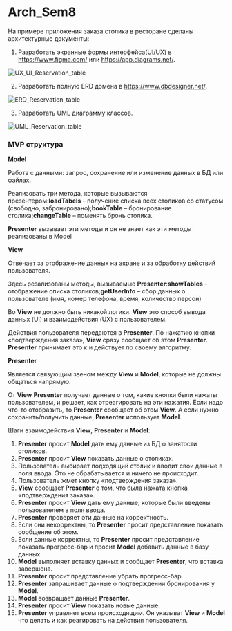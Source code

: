 # Arch_Sem8

На примере приложения заказа столика в ресторане сделаны архитектурные документы:
1) Разработать экранные формы интерфейса(UI/UX) в https://www.figma.com/ или https://app.diagrams.net/.

![UX_UI_Reservation_table](https://github.com/IsaBarling/Arch_Sem8/assets/99403468/634edefe-8295-4b97-9a2f-11998a7b3c4d)


2) Разработать полную ERD домена в https://www.dbdesigner.net/.

![ERD_Reservation_table](https://github.com/IsaBarling/Arch_Sem8/assets/99403468/4657cf8a-b972-445b-b54b-5609c5cbcb00)


3) Разработать UML диаграмму классов.

![UML_Reservation_table](https://github.com/IsaBarling/Arch_Sem8/assets/99403468/286c0385-6f4c-46d1-acb9-27cce070a54c)



### MVP структура
**Model**

Работа с данными: запрос, сохранение или изменение данных в БД или файлах.

Реализовать три метода, которые вызываются презентером:**loadTabels** - получение списка всех столиков со статусом (свободно, забронировано);**bookTable** – бронирование столика;**changeTable** – поменять бронь столика.

**Presenter** вызывает эти методы и он не знает как эти методы реализованы в Model

**View**

Отвечает за отображение данных на экране и за обработку действий пользователя.

Здесь резализованы методы, вызываемые **Presenter**:**showTables** - отображение списка столиков;**getUserInfo** – сбор данных о пользователе (имя, номер телефона, время, количество персон)

Во **View** не должно быть никакой логики. **View** это способ вывода данных (UI) и взаимодействия (UX) с пользователем.

Действия пользователя передаются в **Presenter**. По нажатию кнопки  «подтверждения заказа», **View** сразу сообщает об этом **Presenter**. **Presenter** принимает это к и действует по своему алгоритму.

**Presenter**

Является связующим звеном между **View** и **Model**, которые не должны общаться напрямую.

От **View** **Presenter** получает данные о том, какие кнопки были нажаты пользователем, и решает, как отреагировать на эти нажатия. Если надо что-то отобразить, то **Presenter** сообщает об этом **View**. А если нужно сохранить/получить данные, **Presenter** использует **Model**.

Шаги взаимодействия **View**, **Presenter** и **Model**:

1. **Presenter** просит **Model** дать ему данные из БД о занятости столиков.
2. **Presenter** просит **View** показать данные о столиках.
3. Пользователь выбирает подходящий столик и вводит свои данные в поля ввода. Это не обрабатывается и ничего не происходит.
4. Пользователь жмет кнопку «подтверждения заказа».
5. **View** сообщает **Presenter** о том, что была нажата кнопка «подтверждения заказа».
6. **Presenter** просит **View** дать ему данные, которые были введены пользователем в поля ввода.
7. **Presenter** проверяет эти данные на корректность.
8. Если они некорректны, то **Presenter** просит представление показать сообщение об этом.
9. Если данные корректны, то **Presenter** просит представление показать прогресс-бар и просит **Model** добавить данные в базу данных.
10. **Model** выполняет вставку данных и сообщает **Presenter**, что вставка завершена.
11. **Presenter** просит представление убрать прогресс-бар.
12. **Presenter** запрашивает данные о подтверждении бронирования у **Model**.
13. **Model** возвращает данные **Presenter**.
14. **Presenter** просит **View** показать новые данные.
15. **Presenter** управляет всем происходящим. Он указыват **View** и **Model** что делать и как реагировать на действия пользователя.
